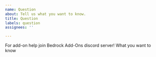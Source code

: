 ```yaml
---
name: Question
about: Tell us what you want to know.
title: Question
labels: question
assignees: ''

---
```


For add-on help join Bedrock Add-Ons discord server!
What you want to know
